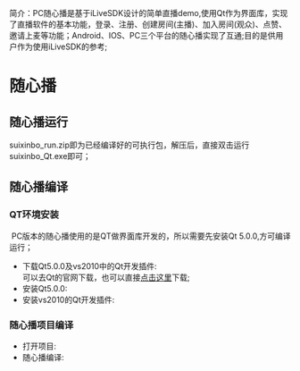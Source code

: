 ﻿
简介：PC随心播是基于iLiveSDK设计的简单直播demo,使用Qt作为界面库，实现了直播软件的基本功能，登录、注册、创建房间(主播)、加入房间(观众)、点赞、邀请上麦等功能；Android、IOS、PC三个平台的随心播实现了互通;目的是供用户作为使用iLiveSDK的参考;

# 随心播
## 随心播运行
  suixinbo_run.zip即为已经编译好的可执行包，解压后，直接双击运行suixinbo_Qt.exe即可；
## 随心播编译
### QT环境安装
  PC版本的随心播使用的是QT做界面库开发的，所以需要先安装Qt 5.0.0,方可编译运行；
- 下载Qt5.0.0及vs2010中的Qt开发插件:<br/>
可以去Qt的官网下载，也可以直接[点击这里](#)下载;
- 安装Qt5.0.0:<br/>
- 安装vs2010的Qt开发插件:<br/>
### 随心播项目编译
- 打开项目:<br/>
- 随心播编译:<bt/>
